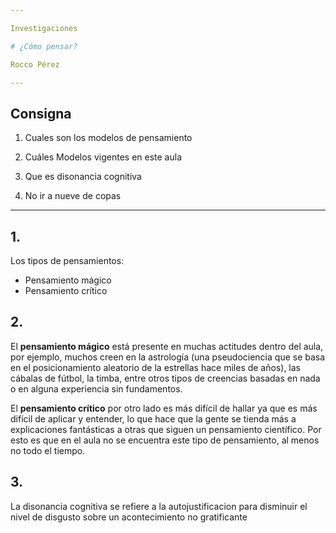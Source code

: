 ```yaml
---

Investigaciones

# ¿Cómo pensar?

Rocco Pérez

---
```


## Consigna

1. Cuales son los modelos de pensamiento 

2. Cuáles Modelos vigentes en este aula

3. Que es disonancia cognitiva

4. No ir a nueve de copas

---

## 1.

Los tipos de pensamientos:

- Pensamiento mágico
- Pensamiento crítico 


## 2.

El **pensamiento mágico** está presente en muchas actitudes dentro del aula, por ejemplo, muchos creen en la astrología (una pseudociencia que se basa en el posicionamiento aleatorio de la estrellas hace miles de años), las cábalas de fútbol, la timba, entre otros tipos de creencias basadas en nada o en alguna experiencia sin fundamentos.

El **pensamiento crítico** por otro lado es más difícil de hallar ya que es más difícil de aplicar y entender, lo que hace que la gente se tienda más a explicaciones fantásticas a otras que siguen un pensamiento científico. Por esto es que en el aula no se encuentra este tipo de pensamiento, al menos no todo el tiempo.


## 3.

La disonancia cognitiva se refiere a la autojustificacion para disminuir el nivel de disgusto sobre un acontecimiento no gratificante